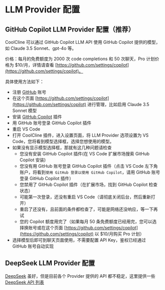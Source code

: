 # LLM Provider 配置

## GitHub Copilot LLM Provider 配置（推荐）

CoolCline 可以通过 GitHub Copilot LLM API 使用 GitHub Copilot 提供的模型，如 Claude 3.5 Sonnet、gpt-4o 等。

价格：每月的免费额度为 2000 次 code completions 和 50 次聊天，Pro 计划价格为 $10/月，详情请查看 [https://github.com/settings/copilot](https://github.com/settings/copilot)。

具体使用方法如下：

- 注册 [GitHub](https://github.com) 账号
- 在这个页面 [https://github.com/settings/copilot](https://github.com/settings/copilot) 进行管理，比如启用 Claude 3.5 Sonnet 模型
- 安装 [GitHub Copilot](https://code.visualstudio.com/) 插件
- 用 GitHub 账号登录 GitHub Copilot 插件
- 重启 VS Code
- 打开 CoolCline 插件，进入设置页面，将 LLM Provider 选项设置为 VS Code，您将看到模型选择框，选择您想使用的模型。
- 如果没有显示模型选择框，那就有这几种问题请检查
    - 您没有安装 GitHub Copilot 插件(在 VS Code 扩展市场搜索 GitHub Copilot 安装)
    - 您没有用 GitHub 账号登录 GitHub Copilot 插件（点击 VS Code 左下角账户，将看到`使用 GitHub 登录以使用 GitHub Copilot`，请用 GitHub 账号登录 GitHub Copilot 插件）
    - 您禁用了 GitHub Copilot 插件（在扩展市场，找到 GitHub Copilot 检查状态）
    - 可能第一次登录，还没有重启 VS Code（请彻底关闭后台，然后重新打开）
    - 重启了还没有，且前面的条件都检查了，可能是网络还没响应，等一下再试
    - 您的 Copilot 额度用完了（如果每月 50 条免费额度已经用完，您可以选择换账号或在这个页面 [https://github.com/settings/copilot](https://github.com/settings/copilot) 以 $10/月购买 Pro 计划）
- 选择模型后即可到聊天页面使用，不需要配置 API Key，鉴权已经通过 GitHub 账号自动实现

## DeepSeek LLM Provider 配置

[DeepSeek](https://platform.deepseek.com/) 虽好，但是目前各个 Provider 提供的 API 都不稳定，这里提供一些 [DeepSeek API 列表](./deepseek_list.md)
